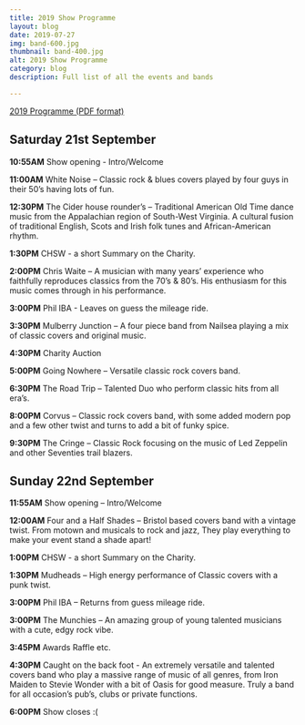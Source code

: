 ```yaml
---
title: 2019 Show Programme
layout: blog
date: 2019-07-27
img: band-600.jpg
thumbnail: band-400.jpg
alt: 2019 Show Programme
category: blog
description: Full list of all the events and bands

---
```


 <a href="{{ site.baseurl }}/img/blog/programme2019.pdf" target="_blank">2019 Programme (PDF format)</a>

## Saturday 21st September
	
**10:55AM** Show opening - Intro/Welcome

**11:00AM** White Noise – Classic rock & blues covers played by four guys in their 50’s having lots of fun.

**12:30PM** The Cider house rounder’s – Traditional American Old Time dance music from the Appalachian region of  South-West Virginia. A cultural fusion of traditional English, Scots and Irish folk tunes and African-American rhythm.

**1:30PM** CHSW - a short Summary on the Charity.

**2:00PM** Chris Waite – A musician with many years’ experience who faithfully reproduces classics from the 70’s & 80’s. His enthusiasm for this music comes through in his performance.

**3:00PM** Phil IBA - Leaves on guess the mileage ride.

**3:30PM** Mulberry Junction – A four piece band from Nailsea playing a mix of classic covers and original music.

**4:30PM**	Charity Auction

**5:00PM** Going Nowhere – Versatile classic rock covers band.

**6:30PM** The Road Trip – Talented Duo who perform classic hits from all era’s.

**8:00PM** Corvus – Classic rock covers band, with some added modern pop and a few other twist and turns to add a bit of funky spice.

**9:30PM** The Cringe – Classic Rock focusing on the music of Led Zeppelin and other Seventies trail blazers.

## Sunday 22nd September

**11:55AM** Show opening – Intro/Welcome
	
**12:00AM** Four and a Half Shades – Bristol based covers band with a vintage twist. From motown and musicals to rock and jazz, They play everything to make your event stand a shade apart!

**1:00PM** CHSW - a short Summary on the Charity.
	
**1:30PM** Mudheads – High energy performance of Classic covers with a punk twist.

**3:00PM** Phil IBA – Returns from guess mileage ride.

**3:00PM** The Munchies – An amazing group of young talented musicians with a cute, edgy rock vibe.
	
**3:45PM** Awards Raffle etc.

**4:30PM** Caught on the back foot - An extremely versatile and talented covers band who play a massive range of music of all genres, from Iron Maiden to Stevie Wonder with a bit of Oasis for good measure. Truly a band for all occasion’s pub’s, clubs or private functions.
	
**6:00PM** Show closes :(
